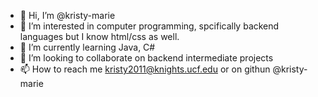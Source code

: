 - 👋 Hi, I’m @kristy-marie
- 👀 I’m interested in computer programming, spcifically backend languages but I know html/css as well.
- 🌱 I’m currently learning Java, C#
- 💞️ I’m looking to collaborate on backend intermediate projects
- 📫 How to reach me kristy2011@knights.ucf.edu or on githun @kristy-marie

<!---
kristy-marie/kristy-marie is a ✨ special ✨ repository because its `README.md` (this file) appears on your GitHub profile.
You can click the Preview link to take a look at your changes.
--->
